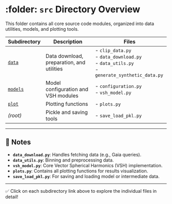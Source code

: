 # :folder: `src` Directory Overview

This folder contains all core source code modules, organized into data utilities, models, and plotting tools.

| Subdirectory          | Description                           | Files                                                       |
|-----------------------|---------------------------------------|-------------------------------------------------------------|
| [`data`](./data)      | Data download, preparation, and utilities | - `clip_data.py`<br>- `data_download.py`<br>- `data_utils.py`<br>- `generate_synthetic_data.py` |
| [`models`](./models)  | Model configuration and VSH modules  | - `configuration.py`<br>- `vsh_model.py`                  |
| [`plot`](./plot)      | Plotting functions                   | - `plots.py`                                              |
| *(root)*              | Pickle and saving tools             | - `save_load_pkl.py`                                     |

---

## :speech_balloon: Notes

- **`data_download.py`**: Handles fetching data (e.g., Gaia queries).
- **`data_utils.py`**: Binning and preprocessing data.
- **`vsh_model.py`**: Core Vector Spherical Harmonics (VSH) implementation.
- **`plots.py`**: Contains all plotting functions for results visualization.
- **`save_load_pkl.py`**: For saving and loading model or intermediate data.

---

:white_check_mark: Click on each subdirectory link above to explore the individual files in detail!
